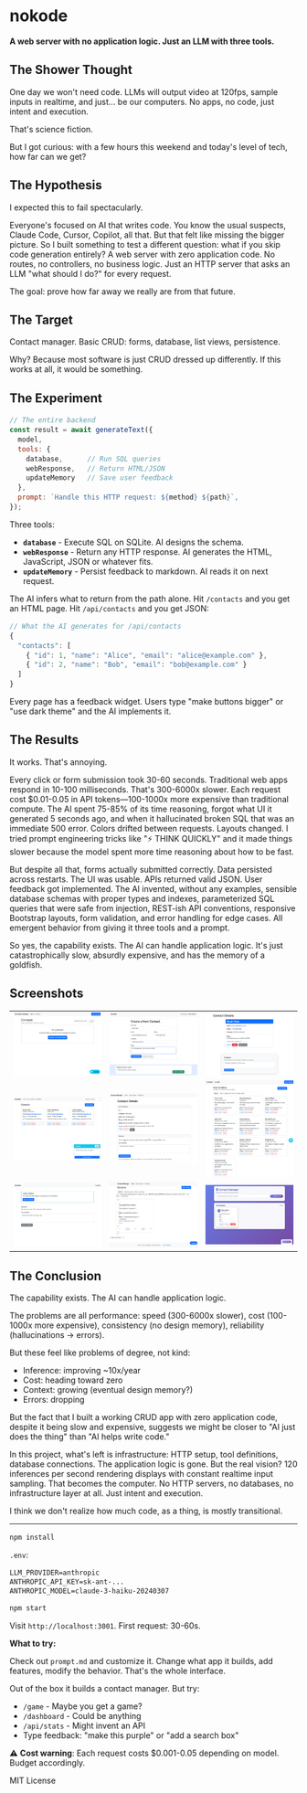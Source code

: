 # nokode

**A web server with no application logic. Just an LLM with three tools.**

## The Shower Thought

One day we won't need code. LLMs will output video at 120fps, sample inputs in realtime, and just... be our computers. No apps, no code, just intent and execution.

That's science fiction.

But I got curious: with a few hours this weekend and today's level of tech, how far can we get?

## The Hypothesis

I expected this to fail spectacularly.

Everyone's focused on AI that writes code. You know the usual suspects, Claude Code, Cursor, Copilot, all that. But that felt like missing the bigger picture. So I built something to test a different question: what if you skip code generation entirely? A web server with zero application code. No routes, no controllers, no business logic. Just an HTTP server that asks an LLM "what should I do?" for every request.

The goal: prove how far away we really are from that future.

## The Target

Contact manager. Basic CRUD: forms, database, list views, persistence.

Why? Because most software is just CRUD dressed up differently. If this works at all, it would be something.

## The Experiment

```javascript
// The entire backend
const result = await generateText({
  model,
  tools: {
    database,      // Run SQL queries
    webResponse,   // Return HTML/JSON
    updateMemory   // Save user feedback
  },
  prompt: `Handle this HTTP request: ${method} ${path}`,
});
```

Three tools:
- **`database`** - Execute SQL on SQLite. AI designs the schema.
- **`webResponse`** - Return any HTTP response. AI generates the HTML, JavaScript, JSON or whatever fits.
- **`updateMemory`** - Persist feedback to markdown. AI reads it on next request.

The AI infers what to return from the path alone. Hit `/contacts` and you get an HTML page. Hit `/api/contacts` and you get JSON:

```javascript
// What the AI generates for /api/contacts
{
  "contacts": [
    { "id": 1, "name": "Alice", "email": "alice@example.com" },
    { "id": 2, "name": "Bob", "email": "bob@example.com" }
  ]
}
```

Every page has a feedback widget. Users type "make buttons bigger" or "use dark theme" and the AI implements it.

## The Results

It works. That's annoying.

Every click or form submission took 30-60 seconds. Traditional web apps respond in 10-100 milliseconds. That's 300-6000x slower. Each request cost $0.01-0.05 in API tokens—100-1000x more expensive than traditional compute. The AI spent 75-85% of its time reasoning, forgot what UI it generated 5 seconds ago, and when it hallucinated broken SQL that was an immediate 500 error. Colors drifted between requests. Layouts changed. I tried prompt engineering tricks like "⚡ THINK QUICKLY" and it made things slower because the model spent more time reasoning about how to be fast.

But despite all that, forms actually submitted correctly. Data persisted across restarts. The UI was usable. APIs returned valid JSON. User feedback got implemented. The AI invented, without any examples, sensible database schemas with proper types and indexes, parameterized SQL queries that were safe from injection, REST-ish API conventions, responsive Bootstrap layouts, form validation, and error handling for edge cases. All emergent behavior from giving it three tools and a prompt.

So yes, the capability exists. The AI can handle application logic. It's just catastrophically slow, absurdly expensive, and has the memory of a goldfish.

## Screenshots

<table>
  <tr>
    <td><img src="screenshots/1.png" alt="Fresh empty home" width="300"/></td>
    <td><img src="screenshots/2.png" alt="Filling out a contact form" width="300"/></td>
    <td><img src="screenshots/3.png" alt="Contact detail view" width="300"/></td>
  </tr>
  <tr>
    <td><img src="screenshots/4.png" alt="Home with three contacts" width="300"/></td>
    <td><img src="screenshots/5.png" alt="Another contact detail" width="300"/></td>
    <td><img src="screenshots/6.png" alt="Home with ten contacts" width="300"/></td>
  </tr>
  <tr>
    <td><img src="screenshots/7.png" alt="After deleting a contact" width="300"/></td>
    <td><img src="screenshots/8.png" alt="Home after delete" width="300"/></td>
    <td><img src="screenshots/9.png" alt="Evolved contact app" width="300"/></td>
  </tr>
</table>

## The Conclusion

The capability exists. The AI can handle application logic.

The problems are all performance: speed (300-6000x slower), cost (100-1000x more expensive), consistency (no design memory), reliability (hallucinations → errors).

But these feel like problems of degree, not kind:
- Inference: improving ~10x/year
- Cost: heading toward zero
- Context: growing (eventual design memory?)
- Errors: dropping

But the fact that I built a working CRUD app with zero application code, despite it being slow and expensive, suggests we might be closer to "AI just does the thing" than "AI helps write code."

In this project, what's left is infrastructure: HTTP setup, tool definitions, database connections. The application logic is gone. But the real vision? 120 inferences per second rendering displays with constant realtime input sampling. That becomes the computer. No HTTP servers, no databases, no infrastructure layer at all. Just intent and execution.

I think we don't realize how much code, as a thing, is mostly transitional.


---

```bash
npm install
```

`.env`:
```env
LLM_PROVIDER=anthropic
ANTHROPIC_API_KEY=sk-ant-...
ANTHROPIC_MODEL=claude-3-haiku-20240307
```

```bash
npm start
```

Visit `http://localhost:3001`. First request: 30-60s.

**What to try:**

Check out `prompt.md` and customize it. Change what app it builds, add features, modify the behavior. That's the whole interface.

Out of the box it builds a contact manager. But try:
- `/game` - Maybe you get a game?
- `/dashboard` - Could be anything
- `/api/stats` - Might invent an API
- Type feedback: "make this purple" or "add a search box"

⚠️ **Cost warning**: Each request costs $0.001-0.05 depending on model. Budget accordingly.

MIT License
